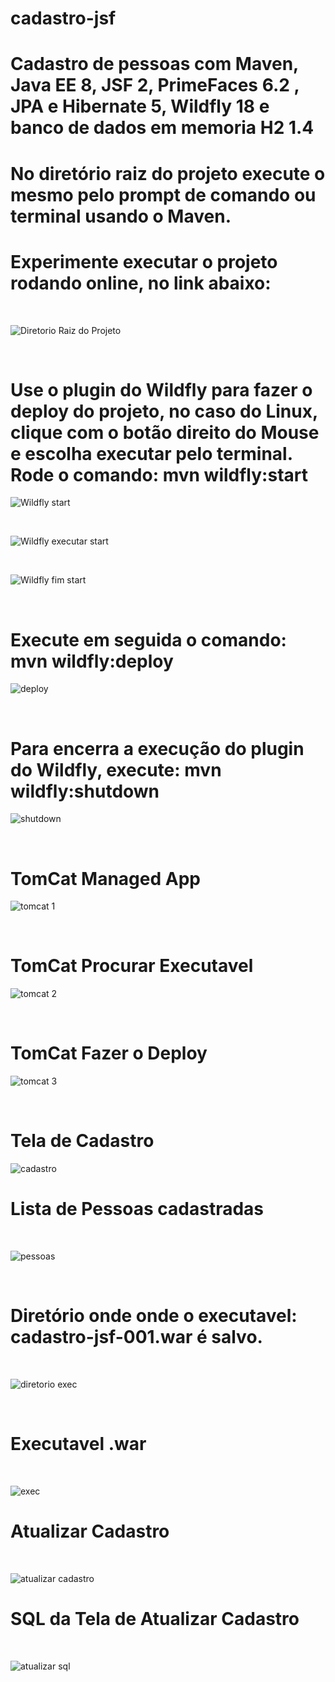# cadastro-jsf


<h1>Cadastro de pessoas com Maven, Java EE 8, JSF 2, PrimeFaces 6.2 , JPA e Hibernate 5, Wildfly 18 e banco de dados em memoria H2 1.4</h1>

<h1>No diretório raiz do projeto execute o mesmo pelo prompt de comando ou terminal usando o Maven.</h1>



<h1>Experimente executar o projeto rodando online, no link abaixo:</h1>

<br />


![Diretorio Raiz do Projeto](./imagens/diretorio_raiz_projeto.png)

<br />

<h1>Use o plugin do Wildfly para fazer o deploy do projeto, no caso do Linux, clique com o botão direito do Mouse e escolha executar pelo terminal. Rode o comando: mvn wildfly:start</h1>

![Wildfly start](./imagens/start.png)

<br />

![Wildfly executar start](./imagens/execucao_start.png)

<br />

![Wildfly fim start](./imagens/fim_start.png)

<br />

<h1>Execute em seguida o comando: mvn wildfly:deploy</h1>

![deploy](./imagens/execucao_deploy.png)

<br />

<h1>Para encerra a execução do plugin do Wildfly, execute: mvn wildfly:shutdown</h1>

![shutdown](./imagens/shutdown.png)

<br />

<h1>TomCat Managed App</h1>

![tomcat 1](./imagens/tomcat_managed_app.png)

<br />

<h1>TomCat Procurar Executavel</h1>

![tomcat 2](./imagens/escolher_deploy.png)

<br />

<h1>TomCat Fazer o Deploy</h1>

![tomcat 3](./imagens/clicar_executavel.png)

<br />

<h1>Tela de Cadastro</h1>

![cadastro](./imagens/cadastro.png)

<h1>Lista de Pessoas cadastradas</h1>

<br />

![pessoas](./imagens/_atualizar.png)

<br />

<h1>Diretório onde onde o executavel: cadastro-jsf-001.war é salvo.</h1>

<br />

![diretorio exec](./imagens/diretorio_target.png)

<br />

<h1>Executavel .war</h1>

<br />

![exec](./imagens/executavel_war.png)

<h1>Atualizar Cadastro</h1>

<br />

![atualizar cadastro](./imagens/tela_atualizar.png)

<h1>SQL da Tela de Atualizar Cadastro</h1>

<br />

![atualizar sql](./imagens/sql_update_cadastro.png)

